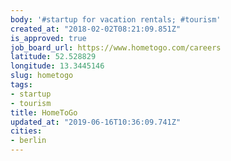 ```yaml
---
body: '#startup for vacation rentals; #tourism'
created_at: "2018-02-02T08:21:09.851Z"
is_approved: true
job_board_url: https://www.hometogo.com/careers
latitude: 52.528829
longitude: 13.3445146
slug: hometogo
tags:
- startup
- tourism
title: HomeToGo
updated_at: "2019-06-16T10:36:09.741Z"
cities:
- berlin
---
```

